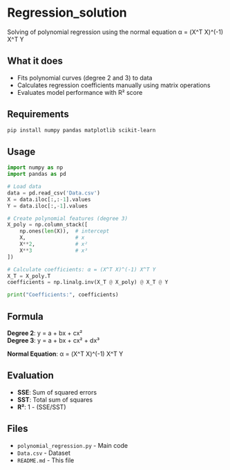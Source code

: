 # Regression_solution

Solving of polynomial regression using the normal equation α = (X^T X)^(-1) X^T Y

## What it does

- Fits polynomial curves (degree 2 and 3) to data
- Calculates regression coefficients manually using matrix operations
- Evaluates model performance with R² score

## Requirements

```bash
pip install numpy pandas matplotlib scikit-learn
```

## Usage

```python
import numpy as np
import pandas as pd

# Load data
data = pd.read_csv('Data.csv')
X = data.iloc[:,:-1].values
Y = data.iloc[:,-1].values

# Create polynomial features (degree 3)
X_poly = np.column_stack([
    np.ones(len(X)),  # intercept
    X,                # x
    X**2,             # x²
    X**3              # x³
])

# Calculate coefficients: α = (X^T X)^(-1) X^T Y
X_T = X_poly.T
coefficients = np.linalg.inv(X_T @ X_poly) @ X_T @ Y

print("Coefficients:", coefficients)
```

## Formula

**Degree 2**: y = a + bx + cx²  
**Degree 3**: y = a + bx + cx² + dx³

**Normal Equation**: α = (X^T X)^(-1) X^T Y

## Evaluation

- **SSE**: Sum of squared errors
- **SST**: Total sum of squares  
- **R²**: 1 - (SSE/SST)

## Files

- `polynomial_regression.py` - Main code
- `Data.csv` - Dataset
- `README.md` - This file
